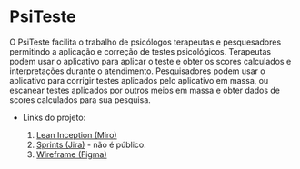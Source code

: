 # PsiTeste

O PsiTeste facilita o trabalho de psicólogos terapeutas e pesquesadores permitindo a aplicação e correção de testes psicológicos. Terapeutas podem usar o aplicativo para aplicar o teste e obter os scores calculados e interpretações durante o atendimento.
Pesquisadores podem usar o aplicativo para corrigir testes aplicados pelo aplicativo em massa, ou escanear testes aplicados por outros meios em massa e obter dados de scores calculados para sua pesquisa.

- Links do projeto:

   1. [Lean Inception (Miro)](https://miro.com/app/board/uXjVKYMEBmE=/?share_link_id=976504870402)
   2. [Sprints (Jira)](https://vitor771.atlassian.net/jira/software/projects/PSIT/boards/5) - não é público.
   3. [Wireframe (Figma)](https://www.figma.com/file/frFFDadDbAX1bithAsqqNt/PsiTeste?type=design&node-id=0%3A1&mode=design&t=NRY6N3DsxBNrCo74-1)
